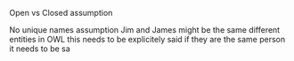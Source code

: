 Open vs Closed assumption

No unique names assumption
Jim and James might be the same different entities
in OWL this needs to be explicitely said
if they are the same person it needs to be sa